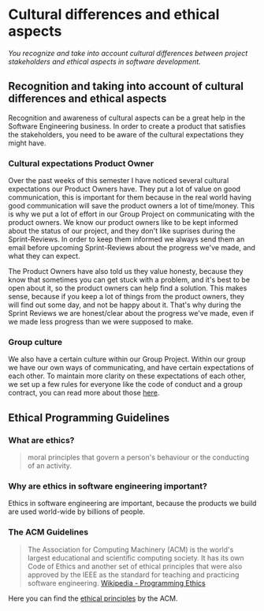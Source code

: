 # Cultural differences and ethical aspects
*You recognize and take into account cultural differences between project stakeholders and ethical aspects in software development.*

## Recognition and taking into account of cultural differences and ethical aspects
Recognition and awareness of cultural aspects can be a great help in the Software Engineering business. 
In order to create a product that satisfies the stakeholders, you need to be aware of the cultural expectations they might have.

### Cultural expectations Product Owner
Over the past weeks of this semester I have noticed several cultural expectations our Product Owners have.
They put a lot of value on good communication, this is important for them because in the real world having good communication will save the product owners a lot of time/money. 
This is why we put a lot of effort in our Group Project on communicating with the product owners. 
We know our product owners like to be kept informed about the status of our project, and they don't like suprises during the Sprint-Reviews.
In order to keep them informed we always send them an email before upcoming Sprint-Reviews about the progress we've made, and what they can expect.

The Product Owners have also told us they value honesty, because they know that sometimes you can get stuck with a problem, and it's best to be open about it, so the product owners can help find a solution. This makes sense, because if you keep a lot of things from the product owners, they will find out some day, and not be happy about it.
That's why during the Sprint Reviews we are honest/clear about the progress we've made, even if we made less progress than we were supposed to make.

### Group culture
We also have a certain culture within our Group Project. Within our group we have our own ways of communicating, and have certain expectations of each other. To maintain more clarity on these expectations of each other, we set up a few rules for everyone like the code of conduct and a group contract, you can read more about those [here](https://github.com/LukasJansen100/Portfolio-S3/blob/main/proof/professional.md#professionality-within-the-group).

## Ethical Programming Guidelines
### What are ethics?
> moral principles that govern a person's behaviour or the conducting of an activity.

### Why are ethics in software engineering important?
Ethics in software engineering are important, because the products we build are used world-wide by billions of people.

### The ACM Guidelines
> The Association for Computing Machinery (ACM) is the world's largest educational and scientific computing society. It has its own Code of Ethics and another set of ethical principles that were also approved by the IEEE as the standard for teaching and practicing software engineering. [Wikipedia - Programming Ethics](https://en.wikipedia.org/wiki/Programming_ethics)

Here you can find the [ethical principles](https://www.acm.org/code-of-ethics) by the ACM.
